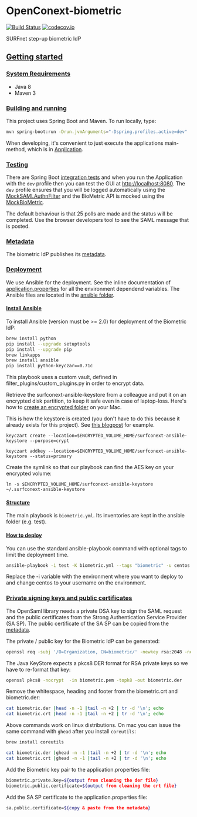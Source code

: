 # OpenConext-biometric

[![Build Status](https://travis-ci.org/SURFnet/stepup-biometric.svg)](https://travis-ci.org/SURFnet/stepup-biometric)
[![codecov.io](https://codecov.io/github/SURFnet/stepup-biometric/coverage.svg)](https://codecov.io/github/SURFnet/stepup-biometric)

SURFnet step-up biometric IdP

## [Getting started](#getting-started)

### [System Requirements](#system-requirements)

- Java 8
- Maven 3

### [Building and running](#building-and-running)

This project uses Spring Boot and Maven. To run locally, type:

```bash
mvn spring-boot:run -Drun.jvmArguments="-Dspring.profiles.active=dev"
```

When developing, it's convenient to just execute the applications main-method, which is in [Application](src/main/java/biometric/Application.java).

### [Testing](#testing)

There are Spring Boot [integration tests](https://codecov.io/github/oharsta/OpenConext-biometric-idp) and when you run the Application with the ```dev``` profile
then you can test the GUI at [http://localhost:8080](http://localhost:8080). The ```dev``` profile ensures that you will be logged automatically using the
[MockSAMLAuthnFilter](src/main/java/biometric/saml/mock/MockSAMLAuthnFilter.java) and the BioMetric API is mocked using the [MockBioMetric](src/main/java/biometric/api/mock/MockBioMetric.java).

The default behaviour is that 25 polls are made and the status will be completed. Use the browser developers tool to see the SAML message that is posted.

### [Metadata](#metadata)

The biometric IdP publishes its [metadata](http://localhost:8080/metadata).

### [Deployment](#deployment)

We use Ansible for the deployment. See the inline documentation of [application.properties](src/main/resources/application.properties) for all the environment dependend variables. The
Ansible files are located in the [ansible folder](ansible).

#### [Install Ansible](#install_ansible)

To install Ansible (version must be >= 2.0) for deployment of the Biometric IdP:

```bash
brew install python
pip install --upgrade setuptools
pip install --upgrade pip
brew linkapps
brew install ansible
pip install python-keyczar==0.71c
```

This playbook uses a custom vault, defined in filter_plugins/custom_plugins.py in order to encrypt data. 

Retrieve the surfconext-ansible-keystore from a colleague and put it on an encrypted disk partition, to keep it safe even in case of laptop-loss. Here's how to [create an encrypted folder](http://apple.stackexchange.com/questions/129720/how-can-i-encrypt-a-folder-in-os-x-mavericks) on your Mac.

This is how the keystore is created (you don't have to do this because it already exists for this project). See [this blogpost](http://www.saltycrane.com/blog/2011/10/notes-using-keyczar-and-python/) for example.

`keyczart create --location=$ENCRYPTED_VOLUME_HOME/surfconext-ansible-keystore --purpose=crypt`

`keyczart addkey --location=$ENCRYPTED_VOLUME_HOME/surfconext-ansible-keystore --status=primary`

Create the symlink so that our playbook can find the AES key on your encrypted volume:

`ln -s $ENCRYPTED_VOLUME_HOME/surfconext-ansible-keystore ~/.surfconext-ansible-keystore`

#### [Structure](#structure)
The main playbook is `biometric.yml`. Its inventories are kept in the ansible folder (e.g. test).

#### [How to deploy](#how_to_deploy)
You can use the standard ansible-playbook command with optional tags to limit the deployment time.

```bash
ansible-playbook -i test -K biometric.yml --tags "biometric" -u centos
```

Replace the -i variable with the environment where you want to deploy to and change centos to your username on the environment.

### [Private signing keys and public certificates](#signing-keys)

The OpenSaml library needs a private DSA key to sign the SAML request and the public certificates from the Strong Authentication Service Provider (SA SP). The
public certificate of the SA SP can be copied from the [metadata](https://sa-gw.test.surfconext.nl/gssp/tiqr/metadata).

The private / public key for the Biometric IdP can be generated:

```bash
openssl req -subj '/O=Organization, CN=biometric/' -newkey rsa:2048 -new -x509 -days 3652 -nodes -out biometric.crt -keyout biometric.pem
```

The Java KeyStore expects a pkcs8 DER format for RSA private keys so we have to re-format that key:

```bash
openssl pkcs8 -nocrypt  -in biometric.pem -topk8 -out biometric.der
```

Remove the whitespace, heading and footer from the biometric.crt and biometric.der:

```bash
cat biometric.der |head -n -1 |tail -n +2 | tr -d '\n'; echo
cat biometric.crt |head -n -1 |tail -n +2 | tr -d '\n'; echo
```

Above commands work on linux distributions. On mac you can issue the same command with `ghead` after you install `coreutils`:

```bash
brew install coreutils

cat biometric.der |ghead -n -1 |tail -n +2 | tr -d '\n'; echo
cat biometric.crt |ghead -n -1 |tail -n +2 | tr -d '\n'; echo
```

Add the Biometric key pair to the application.properties file:

```bash
biometric.private.key=${output from cleaning the der file}
biometric.public.certificate=${output from cleaning the crt file}
```

Add the SA SP certificate to the application.properties file:

```bash
sa.public.certificate=${copy & paste from the metadata}
```

